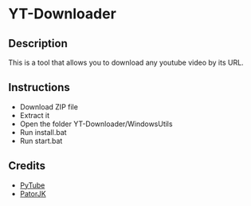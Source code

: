 # YT-Downloader

## Description
This is a tool that allows you to download any youtube video by its URL.

## Instructions
- Download ZIP file
- Extract it
- Open the folder YT-Downloader/WindowsUtils
- Run install.bat
- Run start.bat

## Credits
- [PyTube](https://pytube.io/en/latest/)
- [PatorJK](https://patorjk.com/software/taag/)
